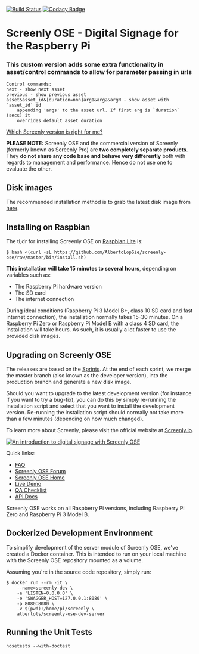 [![Build Status](https://travis-ci.org/AlbertoLopSie/screenly-ose.svg?branch=master)](https://travis-ci.org/AlbertoLopSie/screenly-ose)
[![Codacy Badge](https://api.codacy.com/project/badge/Grade/e213938bf2e14d5c9c44a00332d5f362)](https://www.codacy.com/manual/AlbertoLopSie/screenly-ose?utm_source=github.com&amp;utm_medium=referral&amp;utm_content=AlbertoLopSie/screenly-ose&amp;utm_campaign=Badge_Grade)

# Screenly OSE - Digital Signage for the Raspberry Pi

### This custom version adds some extra functionality in asset/control commands to allow for parameter passing in urls
```
Control commands:
next - show next asset
previous - show previous asset
asset&asset_id&[duration=nnn]arg1&arg2&argN - show asset with `asset_id` id 
    appending 'args' to the asset url. If first arg is `duration` (secs) it 
    overrides default asset duration 
```


[Which Screenly version is right for me?](https://www.screenly.io/screenly-ose-vs-pro/)

**PLEASE NOTE:** Screenly OSE and the commercial version of Screenly (formerly known as Screenly Pro) are **two completely separate products**. They **do not share any code base and behave very differently** both with regards to management and performance. Hence do not use one to evaluate the other.

## Disk images

The recommended installation method is to grab the latest disk image from [here](https://github.com/AlbertoLopSie/screenly-ose/releases).

## Installing on Raspbian

The tl;dr for installing Screenly OSE on [Raspbian Lite](https://www.raspberrypi.org/downloads/raspbian/) is:

```
$ bash <(curl -sL https://github.com/AlbertoLopSie/screenly-ose/raw/master/bin/install.sh)
```

**This installation will take 15 minutes to several hours**, depending on variables such as:

 * The Raspberry Pi hardware version
 * The SD card
 * The internet connection

During ideal conditions (Raspberry Pi 3 Model B+, class 10 SD card and fast internet connection), the installation normally takes 15-30 minutes. On a Raspberry Pi Zero or Raspberry Pi Model B with a class 4 SD card, the installation will take hours. As such, it is usually a lot faster to use the provided disk images.

## Upgrading on Screenly OSE

The releases are based on the [Sprints](https://github.com/AlbertoLopSie/screenly-ose/projects). At the end of each sprint, we merge the master branch (also known as the developer version), into the production branch and generate a new disk image.

Should you want to upgrade to the latest development version (for instance if you want to try a bug-fix), you can do this by simply re-running the installation script and select that you want to install the development version. Re-running the installation script should normally not take more than a few minutes (depending on how much changed).

To learn more about Screenly, please visit the official website at [Screenly.io](http://www.screenly.io).

[![An introduction to digital signage with Screenly OSE](http://img.youtube.com/vi/FQte5yP0azE/0.jpg)](http://www.youtube.com/watch?v=FQte5yP0azE)

Quick links:

 * [FAQ](https://support.screenly.io/hc/en-us/sections/202652366-Frequently-Asked-Questions-FAQ-)
 * [Screenly OSE Forum](https://forums.screenly.io/c/screenly-ose)
 * [Screenly OSE Home](https://www.screenly.io/ose/)
 * [Live Demo](http://ose.demo.screenlyapp.com/)
 * [QA Checklist](https://www.forgett.com/checklist/1789089623)
 * [API Docs](http://ose.demo.screenlyapp.com/api/docs/)

Screenly OSE works on all Raspberry Pi versions, including Raspberry Pi Zero and Raspberry Pi 3 Model B.

## Dockerized Development Environment

To simplify development of the server module of Screenly OSE, we've created a Docker container. This is intended to run on your local machine with the Screenly OSE repository mounted as a volume.

Assuming you're in the source code repository, simply run:

```
$ docker run --rm -it \
    --name=screenly-dev \
    -e 'LISTEN=0.0.0.0' \
    -e 'SWAGGER_HOST=127.0.0.1:8080' \
    -p 8080:8080 \
    -v $(pwd):/home/pi/screenly \
    albertols/screenly-ose-dev-server
```

## Running the Unit Tests

    nosetests --with-doctest
